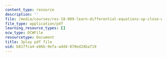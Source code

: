 ```yaml
---
content_type: resource
description: ''
file: /media/courses/res-18-009-learn-differential-equations-up-close-with-gilbert-strang-and-cleve-moler-fall-2015/b81ffca4e86b9efaadd4870ed24ba719_zkFZY6esNOU.pdf
file_type: application/pdf
learning_resource_types: []
ocw_type: OCWFile
resourcetype: Document
title: 3play pdf file
uid: b81ffca4-e86b-9efa-add4-870ed24ba719
---
```

